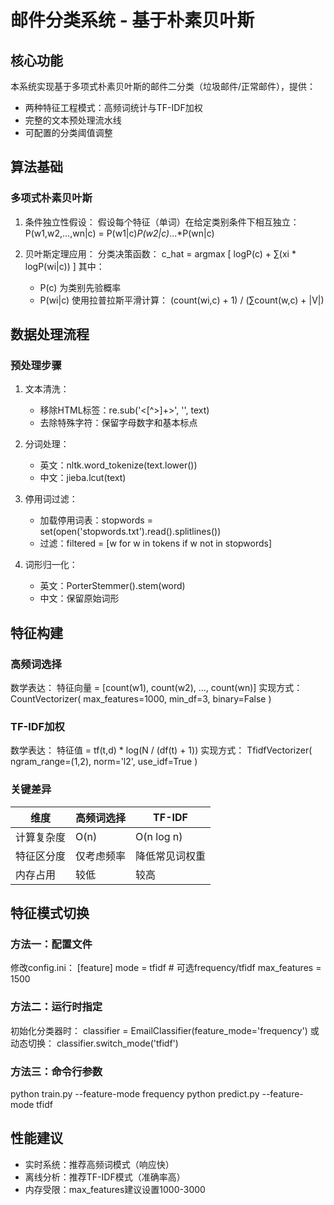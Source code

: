 # 邮件分类系统 - 基于朴素贝叶斯

## 核心功能
本系统实现基于多项式朴素贝叶斯的邮件二分类（垃圾邮件/正常邮件），提供：
- 两种特征工程模式：高频词统计与TF-IDF加权
- 完整的文本预处理流水线
- 可配置的分类阈值调整

## 算法基础

### 多项式朴素贝叶斯
1. 条件独立性假设：
   假设每个特征（单词）在给定类别条件下相互独立：
   P(w1,w2,...,wn|c) = P(w1|c)*P(w2|c)*...*P(wn|c)

2. 贝叶斯定理应用：
   分类决策函数：
   c_hat = argmax [ logP(c) + ∑(xi * logP(wi|c)) ]
   其中：
   - P(c) 为类别先验概率
   - P(wi|c) 使用拉普拉斯平滑计算：
     (count(wi,c) + 1) / (∑count(w,c) + |V|)

## 数据处理流程

### 预处理步骤
1. 文本清洗：
   - 移除HTML标签：re.sub('<[^>]+>', '', text)
   - 去除特殊字符：保留字母数字和基本标点

2. 分词处理：
   - 英文：nltk.word_tokenize(text.lower())
   - 中文：jieba.lcut(text)

3. 停用词过滤：
   - 加载停用词表：stopwords = set(open('stopwords.txt').read().splitlines())
   - 过滤：filtered = [w for w in tokens if w not in stopwords]

4. 词形归一化：
   - 英文：PorterStemmer().stem(word)
   - 中文：保留原始词形

## 特征构建

### 高频词选择
数学表达：
特征向量 = [count(w1), count(w2), ..., count(wn)]
实现方式：
CountVectorizer(
    max_features=1000,
    min_df=3,
    binary=False
)

### TF-IDF加权
数学表达：
特征值 = tf(t,d) * log(N / (df(t) + 1))
实现方式：
TfidfVectorizer(
    ngram_range=(1,2),
    norm='l2',
    use_idf=True
)

### 关键差异
| 维度        | 高频词选择          | TF-IDF             |
|-------------|--------------------|--------------------|
| 计算复杂度  | O(n)              | O(n log n)        |
| 特征区分度  | 仅考虑频率         | 降低常见词权重     |
| 内存占用    | 较低               | 较高              |

## 特征模式切换

### 方法一：配置文件
修改config.ini：
[feature]
mode = tfidf  # 可选frequency/tfidf
max_features = 1500

### 方法二：运行时指定
初始化分类器时：
classifier = EmailClassifier(feature_mode='frequency')
或动态切换：
classifier.switch_mode('tfidf')

### 方法三：命令行参数
python train.py --feature-mode frequency
python predict.py --feature-mode tfidf

## 性能建议
- 实时系统：推荐高频词模式（响应快）
- 离线分析：推荐TF-IDF模式（准确率高）
- 内存受限：max_features建议设置1000-3000